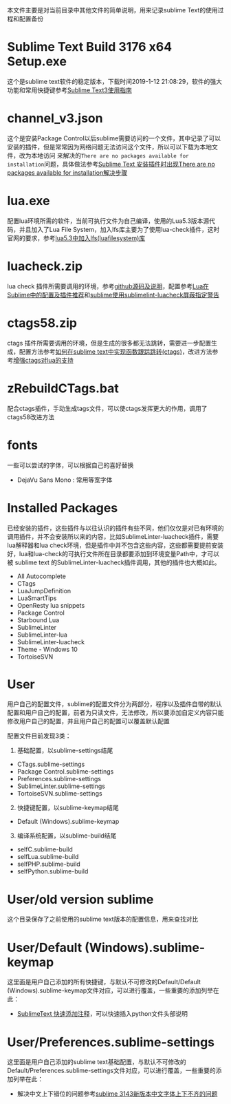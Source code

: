 本文件主要是对当前目录中其他文件的简单说明，用来记录sublime Text的使用过程和配置备份

# Sublime Text Build 3176 x64 Setup.exe

这个是sublime text软件的稳定版本，下载时间2019-1-12 21:08:29，软件的强大功能和常用快捷键参考[Sublime Text3使用指南](https://www.cnblogs.com/ma-dongdong/p/7653231.html)

# channel_v3.json

这个是安装Package Control以后sublime需要访问的一个文件，其中记录了可以安装的插件，但是常常因为网络问题无法访问这个文件，所以可以下载为本地文件，改为本地访问
来解决的`There are no packages available for installation`问题，具体做法参考[Sublime Text 安装插件时出现There are no packages available for installation解决步骤](https://blog.csdn.net/weixin_41762173/article/details/79382132)

# lua.exe

配置lua环境所需的软件，当前可执行文件为自己编译，使用的Lua5.3版本源代码，并且加入了Lua File System，加入lfs库主要为了使用lua-check插件，这时官网的要求，参考[lua5.3中加入lfs(luafilesystem)库](https://blog.csdn.net/qq_20363225/article/details/80806070)

# luacheck.zip

lua check 插件所需要调用的环境，参考[github源码及说明](https://github.com/mpeterv/luacheck)，配置参考[Lua在Sublime中的配置及插件推荐](https://www.onlyzyx.com/00025.html)和[sublime使用sublimelint-luacheck屏蔽指定警告](http://www.cnblogs.com/cheerupforyou/p/6592357.html)

# ctags58.zip

ctags 插件所需要调用的环境，但是生成的很多都无法跳转，需要进一步配置生成，配置方法参考[如何在sublime text中实现函数跟踪跳转(ctags)](https://blog.csdn.net/menglongfc/article/details/51141084)，改进方法参考[增强ctags对lua的支持](https://www.xuebuyuan.com/952070.html)

# zRebuildCTags.bat

配合ctags插件，手动生成tags文件，可以使ctags发挥更大的作用，调用了ctags58改进方法

# fonts

一些可以尝试的字体，可以根据自己的喜好替换

- DejaVu Sans Mono : 常用等宽字体

# Installed Packages

已经安装的插件，这些插件与以往认识的插件有些不同，他们仅仅是对已有环境的调用插件，并不会安装所以来的内容，比如SublimeLinter-luacheck插件，需要lua解释器和lua check环境，但是插件中并不包含这些内容，这些都需要提前安装好，lua和lua-check的可执行文件所在目录都要添加到环境变量Path中，才可以被 sublime text 的SublimeLinter-luacheck插件调用，其他的插件也大概如此。

- All Autocomplete
- CTags
- LuaJumpDefinition
- LuaSmartTips
- OpenResty lua snippets
- Package Control
- Starbound Lua
- SublimeLinter
- SublimeLinter-lua
- SublimeLinter-luacheck
- Theme - Windows 10
- TortoiseSVN

# User

用户自己的配置文件，sublime的配置文件分为两部分，程序以及插件自带的默认配置和用户自己的配置，前者为只读文件，无法修改，所以要添加自定义内容只能修改用户自己的配置，并且用户自己的配置可以覆盖默认配置

配置文件目前发现3类：

1. 基础配置，以sublime-settings结尾
 - CTags.sublime-settings
 - Package Control.sublime-settings
 - Preferences.sublime-settings
 - SublimeLinter.sublime-settings
 - TortoiseSVN.sublime-settings

2. 快捷键配置，以sublime-keymap结尾
 - Default (Windows).sublime-keymap

3. 编译系统配置，以sublime-build结尾
 - selfC.sublime-build
 - selfLua.sublime-build
 - selfPHP.sublime-build
 - selfPython.sublime-build

# User/old version sublime

这个目录保存了之前使用的sublime text版本的配置信息，用来查找对比

# User/Default (Windows).sublime-keymap

这里面是用户自己添加的所有快捷键，与默认不可修改的Default/Default (Windows).sublime-keymap文件对应，可以进行覆盖，一些重要的添加列举在此：

- [SublimeText 快速添加注释](https://blog.csdn.net/tianshan2008/article/details/48397741)，可以快速插入python文件头部说明

# User/Preferences.sublime-settings

这里面是用户自己添加的sublime text基础配置，与默认不可修改的Default/Preferences.sublime-settings文件对应，可以进行覆盖，一些重要的添加列举在此：

- 解决中文上下错位的问题参考[sublime 3143新版本中文字体上下不齐的问题](https://blog.csdn.net/qq_21108581/article/details/80357855)

